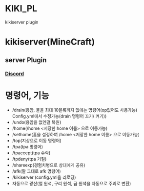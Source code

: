 # KIKI_PL
kikiserver plugin

# kikiserver(MineCraft)
## server Plugin
### [Discord]()

# 명령어, 기능

- /drain(용암, 물을 최대 10블록까지 없에는 명령어(op없어도 사용가능) Config.yml에서 수정가능(drain 명령어 끄기/ 켜기))
- /undo(용암을 없엔걸 복원)
- /home(/home <저장한 home 이름> 으로 이동가능)
- /sethome(홈을 설정하여 /home <저장한 home 이름> 으로 이동가능)
- /top(지상으로 이동 명령어)
- /tpa(tpa 명령어)
- /tpaccept(tpa 수락)
- /tpdeny(tpa 거절)
- /shareexp(경험치병으로 상대에게 공유)
- /afk(말 그대로 afk 명령어)
- /kikiserver <reload>(config.yml을 리로딩)
- 자동으로 광산(철 원석, 구리 원석, 금 원석을 자동으로 주괴로 변환)

